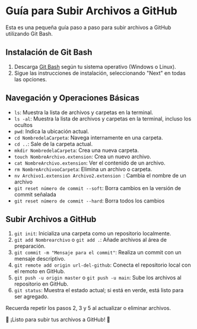 # Guía para Subir Archivos a GitHub

Esta es una pequeña guía paso a paso para subir archivos a GitHub utilizando Git Bash.

## Instalación de Git Bash

1. Descarga [Git Bash](https://git-scm.com/) según tu sistema operativo (Windows o Linux).
2. Sigue las instrucciones de instalación, seleccionando "Next" en todas las opciones.

## Navegación y Operaciones Básicas

- `ls`: Muestra la lista de archivos y carpetas en la terminal.
- `ls -al`: Muestra la lista de archivos y carpetas en la terminal, incluso los ocultos
- `pwd`: Indica la ubicación actual.
- `cd NombredelaCarpeta`: Navega internamente en una carpeta.
- `cd ..`: Sale de la carpeta actual.
- `mkdir NombredelaCarpeta`: Crea una nueva carpeta.
- `touch NombreArchivo.extension`: Crea un nuevo archivo.
- `cat NombreArchivo.extension`: Ver el contenido de un archivo.
- `rm NombreArchivooCarpeta`: Elimina un archivo o carpeta.
- `nv Archivo1.extension Archivo2.extension `: Cambia el nombre de un archivo
- `git reset número de commit --soft`: Borra cambios en la versión de commit señalada
- `git reset número de commit --hard`: Borra todos los cambios

## Subir Archivos a GitHub

1. `git init`: Inicializa una carpeta como un repositorio localmente.
2. `git add Nombrearchivo` o `git add .`: Añade archivos al área de preparación.
3. `git commit -m "Mensaje para el commit"`: Realiza un commit con un mensaje descriptivo.
4. `git remote add origin url-del-github`: Conecta el repositorio local con el remoto en GitHub.
5. `git push -u origin master` o `git push -u main`: Sube los archivos al repositorio en GitHub.
6. `git status`: Muestra el estado actual; si está en verde, está listo para ser agregado.

Recuerda repetir los pasos 2, 3 y 5 al actualizar o eliminar archivos.

🚀 ¡Listo para subir tus archivos a GitHub! 🚀
